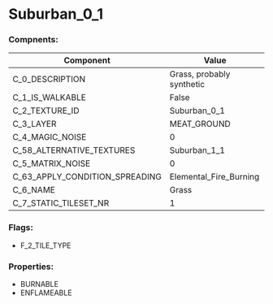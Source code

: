 

# Suburban_0_1





### Compnents: 
| Component | Value | 
|  --  |  --  | 
| C_0_DESCRIPTION | Grass, probably synthetic | 
| C_1_IS_WALKABLE | False | 
| C_2_TEXTURE_ID | Suburban_0_1 | 
| C_3_LAYER | MEAT_GROUND | 
| C_4_MAGIC_NOISE | 0 | 
| C_58_ALTERNATIVE_TEXTURES | Suburban_1_1 | 
| C_5_MATRIX_NOISE | 0 | 
| C_63_APPLY_CONDITION_SPREADING | Elemental_Fire_Burning | 
| C_6_NAME | Grass | 
| C_7_STATIC_TILESET_NR | 1 | 


### Flags: 
* F_2_TILE_TYPE


### Properties: 
* BURNABLE
* ENFLAMEABLE

